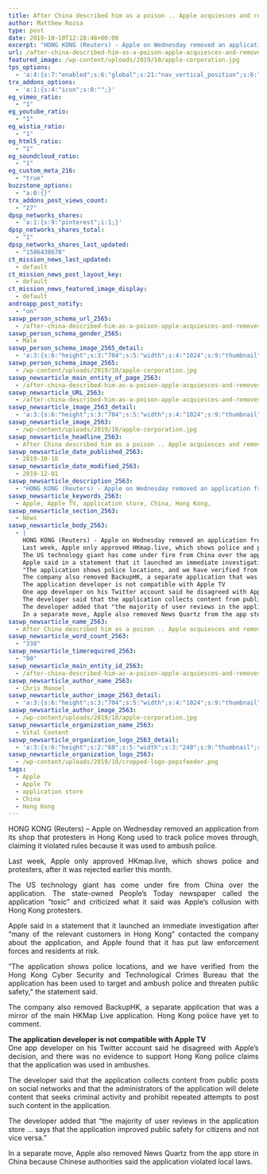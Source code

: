 ```yaml
---
title: After China described him as a poison .. Apple acquiesces and removes a special application maps Hong Kong
author: Matthew Rozsa
type: post
date: 2019-10-10T12:28:48+00:00
excerpt: "HONG KONG (Reuters) - Apple on Wednesday removed an application from its shop that protesters in Hong Kong used to track police moves through, claiming it violated rules because it was used to ambush police."
url: /after-china-described-him-as-a-poison-apple-acquiesces-and-removes-a-special-application-maps-hong-kong/
featured_image: /wp-content/uploads/2019/10/apple-corporation.jpg
tps_options:
  - 'a:4:{s:7:"enabled";s:6:"global";s:21:"nav_vertical_position";s:6:"global";s:23:"nav_hide_on_first_slide";b:0;s:23:"slide_loading_mechanism";s:6:"global";}'
trx_addons_options:
  - 'a:1:{s:4:"icon";s:0:"";}'
eg_vimeo_ratio:
  - "1"
eg_youtube_ratio:
  - "1"
eg_wistia_ratio:
  - "1"
eg_html5_ratio:
  - "1"
eg_soundcloud_ratio:
  - "1"
eg_custom_meta_216:
  - "true"
buzzstone_options:
  - "a:0:{}"
trx_addons_post_views_count:
  - "27"
dpsp_networks_shares:
  - 'a:1:{s:9:"pinterest";i:1;}'
dpsp_networks_shares_total:
  - "1"
dpsp_networks_shares_last_updated:
  - "1586438678"
ct_mission_news_last_updated:
  - default
ct_mission_news_post_layout_key:
  - default
ct_mission_news_featured_image_display:
  - default
androapp_post_notify:
  - "on"
saswp_person_schema_url_2565:
  - /after-china-described-him-as-a-poison-apple-acquiesces-and-removes-a-special-application-maps-hong-kong/
saswp_person_schema_gender_2565:
  - Male
saswp_person_schema_image_2565_detail:
  - 'a:3:{s:6:"height";s:3:"704";s:5:"width";s:4:"1024";s:9:"thumbnail";s:76:"/wp-content/uploads/2019/10/apple-corporation.jpg";}'
saswp_person_schema_image_2565:
  - /wp-content/uploads/2019/10/apple-corporation.jpg
saswp_newsarticle_main_entity_of_page_2563:
  - /after-china-described-him-as-a-poison-apple-acquiesces-and-removes-a-special-application-maps-hong-kong/
saswp_newsarticle_URL_2563:
  - /after-china-described-him-as-a-poison-apple-acquiesces-and-removes-a-special-application-maps-hong-kong/
saswp_newsarticle_image_2563_detail:
  - 'a:3:{s:6:"height";s:3:"704";s:5:"width";s:4:"1024";s:9:"thumbnail";s:76:"/wp-content/uploads/2019/10/apple-corporation.jpg";}'
saswp_newsarticle_image_2563:
  - /wp-content/uploads/2019/10/apple-corporation.jpg
saswp_newsarticle_headline_2563:
  - After China described him as a poison .. Apple acquiesces and removes a special application maps Hong Kong
saswp_newsarticle_date_published_2563:
  - 2019-10-10
saswp_newsarticle_date_modified_2563:
  - 2019-12-01
saswp_newsarticle_description_2563:
  - "HONG KONG (Reuters) - Apple on Wednesday removed an application from its shop that protesters in Hong Kong used to track police moves through, claiming it violated rules because it was used to ambush police."
saswp_newsarticle_keywords_2563:
  - Apple, Apple TV, application store, China, Hong Kong,
saswp_newsarticle_section_2563:
  - News
saswp_newsarticle_body_2563:
  - |
    HONG KONG (Reuters) - Apple on Wednesday removed an application from its shop that protesters in Hong Kong used to track police moves through, claiming it violated rules because it was used to ambush police.
    Last week, Apple only approved HKmap.live, which shows police and protesters, after it was rejected earlier this month.
    The US technology giant has come under fire from China over the application. The state-owned People's Today newspaper called the application "toxic" and criticized what it said was Apple's collusion with Hong Kong protesters.
    Apple said in a statement that it launched an immediate investigation after "many of the relevant customers in Hong Kong" contacted the company about the application, and Apple found that it has put law enforcement forces and residents at risk.
    "The application shows police locations, and we have verified from the Hong Kong Cyber ​​Security and Technological Crimes Bureau that the application has been used to target and ambush police and threaten public safety," the statement said.
    The company also removed BackupHK, a separate application that was a mirror of the main HKMap Live application. Hong Kong police have yet to comment.
    The application developer is not compatible with Apple TV
    One app developer on his Twitter account said he disagreed with Apple's decision, and there was no evidence to support Hong Kong police claims that the application was used in ambushes.
    The developer said that the application collects content from public posts on social networks and that the administrators of the application will delete content that seeks criminal activity and prohibit repeated attempts to post such content in the application.
    The developer added that "the majority of user reviews in the application store ... says that the application improved public safety for citizens and not vice versa."
    In a separate move, Apple also removed News Quartz from the app store in China because Chinese authorities said the application violated local laws.
saswp_newsarticle_name_2563:
  - After China described him as a poison .. Apple acquiesces and removes a special application maps Hong Kong
saswp_newsarticle_word_count_2563:
  - "338"
saswp_newsarticle_timerequired_2563:
  - "90"
saswp_newsarticle_main_entity_id_2563:
  - /after-china-described-him-as-a-poison-apple-acquiesces-and-removes-a-special-application-maps-hong-kong/
saswp_newsarticle_author_name_2563:
  - Chris Manoel
saswp_newsarticle_author_image_2563_detail:
  - 'a:3:{s:6:"height";s:3:"704";s:5:"width";s:4:"1024";s:9:"thumbnail";s:76:"/wp-content/uploads/2019/10/apple-corporation.jpg";}'
saswp_newsarticle_author_image_2563:
  - /wp-content/uploads/2019/10/apple-corporation.jpg
saswp_newsarticle_organization_name_2563:
  - Vital Content
saswp_newsarticle_organization_logo_2563_detail:
  - 'a:3:{s:6:"height";s:2:"60";s:5:"width";s:3:"240";s:9:"thumbnail";s:82:"/wp-content/uploads/2019/10/cropped-logo-pepsfeeder.png";}'
saswp_newsarticle_organization_logo_2563:
  - /wp-content/uploads/2019/10/cropped-logo-pepsfeeder.png
tags:
  - Apple
  - Apple TV
  - application store
  - China
  - Hong Kong
---
```


<p style="text-align: justify;">
  HONG KONG (Reuters) &#8211; Apple on Wednesday removed an application from its shop that protesters in Hong Kong used to track police moves through, claiming it violated rules because it was used to ambush police.
</p>

<p style="text-align: justify;">
  Last week, Apple only approved HKmap.live, which shows police and protesters, after it was rejected earlier this month.
</p>

<p style="text-align: justify;">
  The US technology giant has come under fire from China over the application. The state-owned People&#8217;s Today newspaper called the application &#8220;toxic&#8221; and criticized what it said was Apple&#8217;s collusion with Hong Kong protesters.
</p>

<p style="text-align: justify;">
  Apple said in a statement that it launched an immediate investigation after &#8220;many of the relevant customers in Hong Kong&#8221; contacted the company about the application, and Apple found that it has put law enforcement forces and residents at risk.
</p>

<p style="text-align: justify;">
  &#8220;The application shows police locations, and we have verified from the Hong Kong Cyber ​​Security and Technological Crimes Bureau that the application has been used to target and ambush police and threaten public safety,&#8221; the statement said.
</p>

<p style="text-align: justify;">
  The company also removed BackupHK, a separate application that was a mirror of the main HKMap Live application. Hong Kong police have yet to comment.
</p>

<p style="text-align: justify;">
  <strong>The application developer is not compatible with Apple TV</strong><br /> One app developer on his Twitter account said he disagreed with Apple&#8217;s decision, and there was no evidence to support Hong Kong police claims that the application was used in ambushes.
</p>

<p style="text-align: justify;">
  The developer said that the application collects content from public posts on social networks and that the administrators of the application will delete content that seeks criminal activity and prohibit repeated attempts to post such content in the application.
</p>

<p style="text-align: justify;">
  The developer added that &#8220;the majority of user reviews in the application store &#8230; says that the application improved public safety for citizens and not vice versa.&#8221;
</p>

<p style="text-align: justify;">
  In a separate move, Apple also removed News Quartz from the app store in China because Chinese authorities said the application violated local laws.<ins class="adsbygoogle" style="display: block; text-align: center;" data-ad-layout="in-article" data-ad-format="fluid" data-ad-client="ca-pub-6974233120371446" data-ad-slot="7074284510"></ins>
</p>
